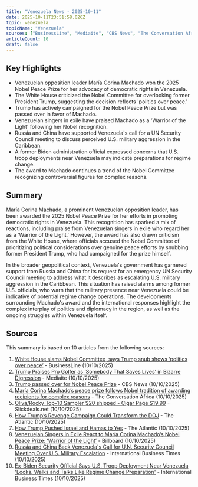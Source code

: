 ```yaml
---
title: "Venezuela News - 2025-10-11"
date: 2025-10-11T23:51:58.026Z
topic: venezuela
topicName: "Venezuela"
sources: ["BusinessLine", "Mediaite", "CBS News", "The Conversation Africa", "Slickdeals.net", "The Atlantic", "Billboard", "International Business Times"]
articleCount: 10
draft: false
---
```


## Key Highlights

- Venezuelan opposition leader María Corina Machado won the 2025 Nobel Peace Prize for her advocacy of democratic rights in Venezuela.
- The White House criticized the Nobel Committee for overlooking former President Trump, suggesting the decision reflects 'politics over peace.'
- Trump has actively campaigned for the Nobel Peace Prize but was passed over in favor of Machado.
- Venezuelan singers in exile have praised Machado as a 'Warrior of the Light' following her Nobel recognition.
- Russia and China have supported Venezuela's call for a UN Security Council meeting to discuss perceived U.S. military aggression in the Caribbean.
- A former Biden administration official expressed concerns that U.S. troop deployments near Venezuela may indicate preparations for regime change.
- The award to Machado continues a trend of the Nobel Committee recognizing controversial figures for complex reasons.

## Summary

María Corina Machado, a prominent Venezuelan opposition leader, has been awarded the 2025 Nobel Peace Prize for her efforts in promoting democratic rights in Venezuela. This recognition has sparked a mix of reactions, including praise from Venezuelan singers in exile who regard her as a 'Warrior of the Light.' However, the award has also drawn criticism from the White House, where officials accused the Nobel Committee of prioritizing political considerations over genuine peace efforts by snubbing former President Trump, who had campaigned for the prize himself.

In the broader geopolitical context, Venezuela's government has garnered support from Russia and China for its request for an emergency UN Security Council meeting to address what it describes as escalating U.S. military aggression in the Caribbean. This situation has raised alarms among former U.S. officials, who warn that the military presence near Venezuela could be indicative of potential regime change operations. The developments surrounding Machado's award and the international responses highlight the complex interplay of politics and diplomacy in the region, as well as the ongoing struggles within Venezuela itself.

## Sources

This summary is based on 10 articles from the following sources:

1. [White House slams Nobel Committee, says Trump snub shows ‘politics over peace’](https://www.thehindubusinessline.com/news/world/white-house-slams-nobel-committee-says-trump-snub-shows-politics-over-peace/article70150207.ece) - BusinessLine (10/10/2025)
2. [Trump Praises Pro Golfer as ‘Somebody That Saves Lives’ in Bizarre Digression](https://www.mediaite.com/media/tv/trump-praises-pro-golfer-as-somebody-that-saves-lives-in-bizarre-digression/) - Mediaite (10/10/2025)
3. [Trump passed over for Nobel Peace Prize](https://www.cbsnews.com/video/trump-passed-over-nobel-peace-prize/) - CBS News (10/10/2025)
4. [María Corina Machado’s peace prize follows Nobel tradition of awarding recipients for complex reasons](https://theconversation.com/maria-corina-machados-peace-prize-follows-nobel-tradition-of-awarding-recipients-for-complex-reasons-267268) - The Conversation Africa (10/10/2025)
5. [Oliva/Rocky Top-10 Sampler $20 shipped - Cigar Page $19.99](https://slickdeals.net/f/18689587-oliva-rocky-top-10-sampler-20-shipped-cigar-page-19-99) - Slickdeals.net (10/10/2025)
6. [How Trump’s Revenge Campaign Could Transform the DOJ](https://www.theatlantic.com/newsletters/archive/2025/10/trump-retribution-comey-doj/684535/) - The Atlantic (10/10/2025)
7. [How Trump Pushed Israel and Hamas to Yes](https://www.theatlantic.com/national-security/archive/2025/10/ceasefire-gaza-trump-israel-hamas/684529/) - The Atlantic (10/10/2025)
8. [Venezuelan Singers in Exile React to María Corina Machado’s Nobel Peace Prize: ‘Warrior of the Light’](https://www.billboard.com/music/latin/venezuelan-singers-react-maria-corina-machados-nobel-peace-prize-1236087348/) - Billboard (10/10/2025)
9. [Russia and China Back Venezuela's Call for U.N. Security Council Meeting Over U.S. Military Escalation](https://www.ibtimes.com/russia-china-back-venezuelas-call-un-security-council-meeting-over-us-military-escalation-3786530) - International Business Times (10/10/2025)
10. [Ex-Biden Security Official Says U.S. Troop Deployment Near Venezuela 'Looks, Walks and Talks Like Regime Change Preparation'](https://www.ibtimes.com/ex-biden-security-official-says-us-troop-deployment-near-venezuela-looks-walks-talks-like-3786535) - International Business Times (10/10/2025)
